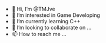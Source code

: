 - 👋 Hi, I’m @TMJve
- 👀 I’m interested in Game Developing
- 🌱 I’m currently learning C++
- 💞️ I’m looking to collaborate on ...
- 📫 How to reach me ...

<!---
TMJve/TMJve is a ✨ special ✨ repository because its `README.md` (this file) appears on your GitHub profile.
You can click the Preview link to take a look at your changes.
--->

